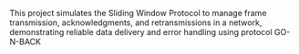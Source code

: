 This project simulates the Sliding Window Protocol to manage frame transmission, acknowledgments, and retransmissions in a network, demonstrating reliable data delivery and error handling using protocol GO-N-BACK
